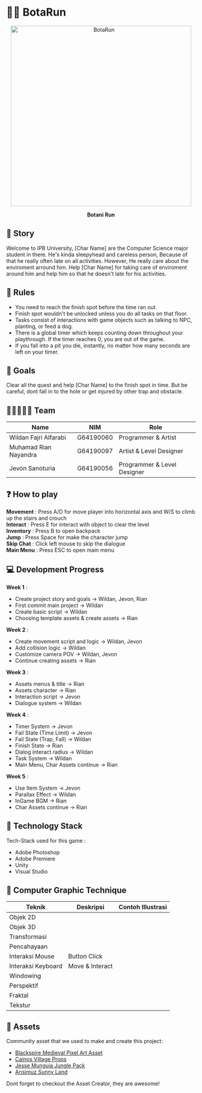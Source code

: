 # :running_man: BotaRun
<p align="center">
  <img src="https://github.com/wildanfajri1alfarabi/BotaRun/blob/main/Assets/Title_Menu_Assets/Menu_Background_BotaRun_5.png" width="480" title="BotaRun">
</p>
<p align="center"><b>Botani Run</b></p>

## :open_book: Story
Welcome to IPB University, [Char Name] are the Computer Science major student in there. He's kinda sleepyhead and careless person, Because of that he really often late on all activities. However, He really care about the enviroment arround him. Help [Char Name] for taking care of enviroment around him and help him so that he doesn't late for his activities.

## :page_with_curl: Rules
- You need to reach the finish spot before the time ran out.
- Finish spot wouldn't be unlocked unless you do all tasks on that floor.
- Tasks consist of interactions with game objects such as talking to NPC, planting, or feed a dog.
- There is a global timer which keeps counting down throughout your playthrough. If the timer reaches 0, you are out of the game.
- If you fall into a pit you die, instantly, no matter how many seconds are left on your timer.

## :triangular_flag_on_post: Goals
Clear all the quest and help [Char Name] to the finish spot in time. But be careful, dont fall in to the hole or get injured by other trap and obstacle.

## :superhero_man::mage::genie_man: Team

|Name                  |NIM        | Role                        |
|----------------------|-----------|-----------------------------|
|Wildan Fajri Alfarabi | G64190060 | Programmer & Artist         |
|Muhamad Rian Nayandra | G64190097 | Artist & Level Designer     |
|Jevon Sanoturia       | G64190056 | Programmer & Level Designer |

## :question: How to play

**Movement**    : Press A/D for move player into horizontal axis and W/S to climb up the stairs and crouch<br>
**Interact**    : Press E for interact with object to clear the level<br>
**Inventory**   : Press B to open backpack<br>
**Jump**        : Press Space for make the character jump<br>
**Skip Chat**   : Click left mouse to skip the dialogue<br>
**Main Menu**   : Press ESC to open main menu<br>

## :computer: Development Progress
**Week 1** :
* Create project story and goals -> Wildan, Jevon, Rian
* First commit main project -> Wildan
* Create basic script -> Wildan
* Choosing template assets & create assets -> Rian

**Week 2** :
* Create movement script and logic -> Wildan, Jevon
* Add collision logic -> Wildan
* Customize camera POV -> Wildan, Jevon
* Continue creating assets -> Rian

**Week 3** :
* Assets menus & title -> Rian
* Assets character     -> Rian
* Interaction script   -> Jevon
* Dialogue system        -> Wildan

**Week 4** :
* Timer System -> Jevon
* Fail State (Time Limit) -> Jevon 
* Fail State (Trap, Fall) -> Wildan
* Finish State -> Rian
* Dialog interact radius -> Wildan
* Task System -> Wildan
* Main Menu, Char Assets continue -> Rian

**Week 5** :
* Use Item System -> Jevon
* Parallax Effect -> Wildan
* InGame BGM -> Rian
* Char Assets continue -> Rian


## :toolbox: Technology Stack
Tech-Stack used for this game :
* Adobe Photoshop
* Adobe Premiere
* Unity 
* Visual Studio

## :wrench: Computer Graphic Technique 
|Teknik                 |Deskripsi        | Contoh Illustrasi       |
|-----------------------|-----------------|-------------------------|
|Objek 2D               |                 |                         |
|Objek 3D               |                 |                         |
|Transformasi           |                 |                         |
|Pencahayaan            |                 |                         |
|Interaksi Mouse        | Button Click    |                         |
|Interaksi Keyboard     | Move & Interact |                         |
|Windowing              |                 |                         |
|Perspektif             |                 |                         |
|Fraktal                |                 |                         |
|Tekstur                |                 |                         

## :bow: Assets
Community asset that we used to make and create this project:
* [Blackspire Medieval Pixel Art Asset](https://assetstore.unity.com/packages/2d/environments/medieval-pixel-art-asset-free-130131 "Medieval Pixel Art")
* [Cainos Village Props](https://assetstore.unity.com/packages/2d/environments/pixel-art-platformer-village-props-166114 "Village Props")
* [Jesse Munguia Jungle Pack](https://jesse-m.itch.io/jungle-pack "Jungle Pack")
* [Ansimuz Sunny Land](https://assetstore.unity.com/packages/2d/characters/sunny-land-103349 "Sunnyland")

Dont forget to checkout the Asset Creator, they are awesome!

